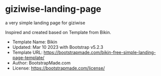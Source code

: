 # giziwise-landing-page
a very simple landing page for giziwise

Inspired and created based on Template from Bikin.


  * Template Name: Bikin
  * Updated: Mar 10 2023 with Bootstrap v5.2.3
  * Template URL: https://bootstrapmade.com/bikin-free-simple-landing-page-template/
  * Author: BootstrapMade.com
  * License: https://bootstrapmade.com/license/

